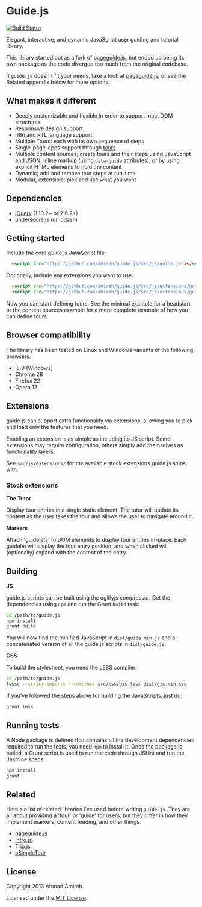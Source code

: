 Guide.js
========

[![Build Status](https://travis-ci.org/amireh/guide.js.png)](https://travis-ci.org/amireh/guide.js)

Elegant, interactive, and dynamic JavaScript user guiding and tutorial library.

This library started out as a fork of [pageguide.js](https://github.com/tracelytics/pageguide), but ended up being its own package as the code
diverged too much from the original codebase.

If `guide.js` doesn't fit your needs, take a look at [pageguide.js](https://github.com/tracelytics/pageguide), or see the Related appendix below for more options.

## What makes it different

* Deeply customizable and flexible in order to support most DOM structures
* Responsive design support
* i18n and RTL language support
* Multiple Tours: each with its own sequence of steps
* Single-page-apps support through [tours](#tours)
* Multiple content sources; create tours and their steps using JavaScript and JSON, inline markup (using `data-guide` attributes), or by using explicit HTML elements to hold the content
* Dynamic; add and remove tour steps at run-time
* Modular, extensible: pick and use what you want

## Dependencies

* [jQuery](http://jquery.com) (1.10.2+ or 2.0.2+)
* [underscore.js](http://underscorejs.org) (or [lodash](http://lodash.com))

## Getting started

Include the core guide.js JavaScript file:

```html
  <script src="https://github.com/amireh/guide.js/src/js/guide.js"></script>
```

Optionally, include any extensions you want to use:

```html
  <script src="https://github.com/amireh/guide.js/src/js/extensions/guide-tutor.js"></script>
  <script src="https://github.com/amireh/guide.js/src/js/extensions/guide-markers.js"></script>
```

Now you can start defining tours. See the minimal example for a headstart, or
the content sources example for a more complete example of how you can define
tours.

## Browser compatibility

The library has been tested on Linux and Windows variants of the following browsers:

* IE 9 (Windows)
* Chrome 28
* Firefox 22
* Opera 12

## Extensions

guide.js can support extra functionality via extensions, allowing you to pick and load only the features that you need.

Enabling an extension is as simple as including its JS script. Some extensions may require configuration, others simply add themselves as functionality layers.

See `src/js/extensions/` for the available stock extensions guide.js ships with.

### Stock extensions

**The Tutor**

Display tour entries in a single static element. The tutor will update its content as the user takes the tour and allows the user to navigate around it.

**Markers**

Attach 'guidelets' to DOM elements to display tour entries in-place. Each guidelet will display the tour entry position, and when clicked will (optionally) expand with the content of the entry.

## Building

**JS**

guide.js scripts can be built using the uglifyjs compressor. Get the dependencies
using `npm` and run the Grunt `build` task:

```bash
cd /path/to/guide.js
npm install
grunt build
```

You will now find the minified JavaScript in `dist/guide.min.js` and a concatenated
version of all the guide.js scripts in `dist/guide.js`.

**CSS**

To build the stylesheet, you need the [LESS](http://lesscss.org/) compiler:

```bash
cd /path/to/guide.js
lessc --strict-imports --compress src/css/gjs.less dist/gjs.min.css
```

If you've followed the steps above for building the JavaScripts, just do:

```bash
grunt less
```

## Running tests

A Node package is defined that contains all the development dependencies required
to run the tests, you need `npm` to install it. Once the package is pulled,
a Grunt script is used to run the code through JSLint and run the Jasmine specs:

```bash
npm install
grunt
```

## Related

Here's a list of related libraries I've used before writing `guide.js`. They are
all about providing a 'tour' or 'guide' for users, but they differ in how they
implement markers, content feeding, and other things.

* [pageguide.js](http://tracelytics.github.io/pageguide/)
* [intro.js](http://usablica.github.io/intro.js/)
* [Trip.js](http://eragonj.github.io/Trip.js/)
* [aSimpleTour](http://alvaroveliz.github.io/aSimpleTour/)

## License

Copyright 2013 Ahmad Amireh.

Licensed under the [MIT License](https://raw.github.com/amireh/guide.js/master/LICENSE).
